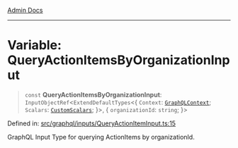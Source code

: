 [Admin Docs](/)

***

# Variable: QueryActionItemsByOrganizationInput

> `const` **QueryActionItemsByOrganizationInput**: `InputObjectRef`\<`ExtendDefaultTypes`\<\{ `Context`: [`GraphQLContext`](../../../context/type-aliases/GraphQLContext.md); `Scalars`: [`CustomScalars`](../../../scalars/type-aliases/CustomScalars.md); \}\>, \{ `organizationId`: `string`; \}\>

Defined in: [src/graphql/inputs/QueryActionItemInput.ts:15](https://github.com/Sourya07/talawa-api/blob/583d62db9438de398bb9012a4a2617e2cb268b08/src/graphql/inputs/QueryActionItemInput.ts#L15)

GraphQL Input Type for querying ActionItems by organizationId.
